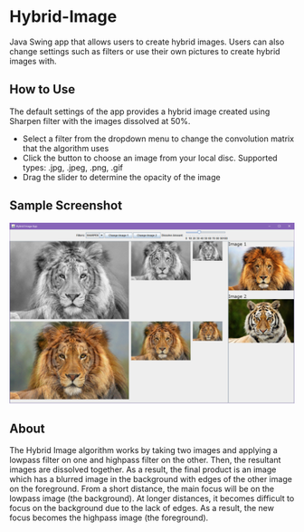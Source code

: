 # Hybrid-Image
Java Swing app that allows users to create hybrid images. Users can also change settings such as filters or use their own pictures to create hybrid images with.

## How to Use
The default settings of the app provides a hybrid image created using Sharpen filter with the images dissolved at 50%.

* Select a filter from the dropdown menu to change the convolution matrix that the algorithm uses
* Click the button to choose an image from your local disc. Supported types: .jpg, .jpeg, .png, .gif
* Drag the slider to determine the opacity of the image

## Sample Screenshot

![Lion and Tiger](screenshots/sample.png)

## About
The Hybrid Image algorithm works by taking two images and applying a lowpass filter on one and highpass filter on the other. Then, the resultant images are dissolved together. As a result, the final product is an image which has a blurred image in the background with edges of the other image on the foreground. From a short distance, the main focus will be on the lowpass image (the background). At longer distances, it becomes difficult to focus on the background due to the lack of edges. As a result, the new focus becomes the highpass image (the foreground).